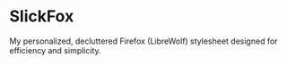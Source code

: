 # SlickFox
My personalized, decluttered Firefox (LibreWolf) stylesheet designed for efficiency and simplicity.
